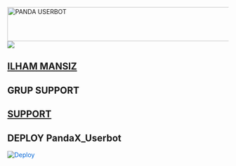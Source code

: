 <a href="https://cooltext.com"><img src="https://images.cooltext.com/5536704.gif" width="711" height="78" alt="PANDA USERBOT" /></a>
<img src="https://media.giphy.com/media/EPcvhM28ER9XW/giphy.gif">


## [ILHAM MANSIZ](https://t.me/diemmmmmmmmmm)

## GRUP SUPPORT 

## [SUPPORT](https://t.me/TEAMSquadUserbotSupport)


## DEPLOY PandaX_Userbot
<a href="https://heroku.com/deploy?template=https://github.com/IlhamMansiez/PandaX_Userbot" rel="nofollow" style="background-color: initial; box-sizing: border-box; color: #0366d6; text-decoration-line: none;"><img alt="Deploy" data-canonical-src="https://www.herokucdn.com/deploy/button.svg" src="https://camo.githubusercontent.com/83b0e95b38892b49184e07ad572c94c8038323fb/68747470733a2f2f7777772e6865726f6b7563646e2e636f6d2f6465706c6f792f627574746f6e2e737667" style="border-style: none; box-sizing: initial; max-width: 100%;" /></a></div>
 
